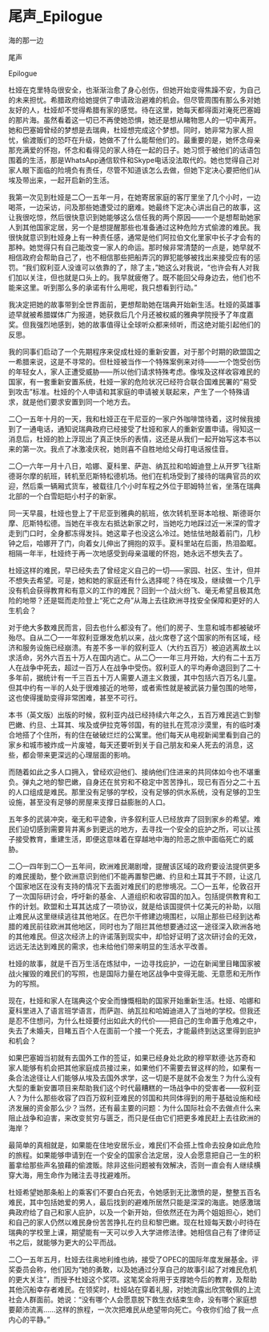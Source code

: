 # 尾声_Epilogue

海的那一边

尾声

Epilogue

杜娅在克里特岛很安全，也渐渐治愈了身心创伤，但她开始变得焦躁不安，为自己的未来担忧。希腊政府给她提供了申请政治避难的机会。但尽管周围有那么多对她友好的人，杜娅却不觉得希腊有家的感觉。待在这里，她每天都得面对淹死巴塞姆的那片海。虽然看着这一切已不再使她恐惧，她还是想从睹物思人的一切中离开。她和巴塞姆曾经的梦想是去瑞典，杜娅想完成这个梦想。同时，她非常为家人担忧，偷渡贩们的恐吓在升级，她做不了什么能帮他们的。最重要的是，她怀念母亲那充满爱的怀抱，怀念和看得见的家人待在一起的日子。她习惯于被他们的话语包围着的生活，那是WhatsApp通信软件和Skype电话没法取代的。她也觉得自己对家人眼下面临的险境负有责任，尽管不知道该怎么去做，但她下定决心要把他们从埃及带出来，一起开启新的生活。

我第一次见到杜娅是二〇一五年一月，在她寄居家庭的客厅里坐了几个小时，一边喝茶，一边采访，问及那些她遭受过的磨难。她最终下定决心讲出自己的故事，这让我很吃惊，然后很快意识到她能够这么信任我的两个原因——一个是想帮助她家人到其他国家定居，另一个是想提醒那些也准备通过这种危险方式偷渡的难民。我很快就意识到杜娅身上有一种责任感，通常是他们阿拉伯文化里家中长子才会有的那种。她觉得只有自己能改变一家人的命运。那时候非常清楚的一点是，她早就不相信政府会帮助自己了，也不相信那些把船弄沉的罪犯能够被找出来接受应有的惩罚。“我们叙利亚人没谁可以依靠的了，除了主，”她这么对我说，“也许会有人对我们加以关注，但也就是口头上的。我早就疲倦了。既不能回父母身边去，他们也不能来这里。听到那么多的承诺有什么用呢，我只想看到行动。”

我决定把她的故事带到全世界面前，更想帮助她在瑞典开始新生活。杜娅的英雄事迹早就被希腊媒体广为报道，她获救后几个月还被权威的雅典学院授予了年度嘉奖。但我强烈地感到，她的故事值得让全球听众都来倾听，而这绝对能引起他们的反思。

我的同事们启动了一个先期程序来促成杜娅的重新安置，对于那个时期的欧盟国之一希腊来说，这是不寻常的。但杜娅被当作一个特殊案例来对待——一个饱受创伤的年轻女人，家人正遭受威胁⸺所以他们请求特殊考虑。像埃及这样收容难民的国家，有一套重新安置系统，杜娅一家的危险状况已经符合联合国难民署的“易受到攻击”标准。杜娅的个人申请和其家庭的申请被关联起来，产生了一个特殊请求，就是他们要求安置到同一个地方去。

二〇一五年十月的一天，我和杜娅正在干尼亚的一家户外咖啡馆待着，这时候我接到了一通电话，通知说瑞典政府已经接受了杜娅和家人的重新安置申请。得知这一消息后，杜娅的脸上浮现出了真正快乐的表情，这还是从我们一起开始写这本书以来的第一次。我点了冰激凌庆祝，她则喜不自胜地给父母打电话报佳音。

二〇一六年一月十八日，哈娜、夏科里、萨迦、纳瓦拉和哈姆迪登上从开罗飞往斯德哥尔摩的航班，转机至厄斯特松德机场。他们在机场受到了接待的瑞典官员的欢迎，然后乘一辆厢式货车，被载往几个小时车程之外位于耶姆特兰省，坐落在瑞典北部的一个白雪皑皑小村子的新家。

同一天早晨，杜娅也登上了干尼亚到雅典的航班，依次转机至哥本哈根、斯德哥尔摩、厄斯特松德。当她在半夜左右抵达新家之时，当她吃力地踩过近一米深的雪才走到门口时，全身都冻得发抖。她这辈子也没这么冷过。她怯怯地敲着前门，几秒钟之后，哈娜开了门，向着女儿伸出了拥抱的双手。夏科里站在后面，热泪盈眶。相隔一年半，杜娅终于再一次地感受到母亲温暖的怀抱，她永远不想失去了。

杜娅这样的难民，早已经失去了曾经定义自己的一切——家园、社区、生计，但并不想失去希望。可是，她和她的家庭还有什么选择呢？待在埃及，继续做一个几乎没有机会获得教育和有意义的工作的难民？回到一个战火纷飞、毫无希望且极其危险的地带？还是铤而走险登上“死亡之舟”从海上去往欧洲寻找安全保障和更好的人生机会？

对于绝大多数难民而言，回去也什么都没有了。他们的房子、生意和城市都被破坏殆尽。自从二〇一一年叙利亚爆发危机以来，战火席卷了这个国家的所有区域，经济和服务设施已经崩溃。有差不多一半的叙利亚人（大约五百万）被迫逃离故土以求活命，另外六百五十万人在国内逃亡。从二〇一一年三月开始，大约有二十五万人在战争中死去，超过一百万人在战争中受伤。叙利亚人的平均寿命退回到了二十多年前，据统计有一千三百五十万人需要人道主义救援，其中包括六百万名儿童。但其中约有一半的人处于很难接近的地带，或者索性就是被武装力量包围的地带，这也使得援助变得非常困难，甚至不可行。

本书（英文版）出版的时候，叙利亚内战已经持续六年之久，五百万难民逃亡到黎巴嫩、约旦、土耳其、埃及或伊拉克等邻国，有的驻扎在荒凉沙漠里，有的临时凑合地搭了个住所，有的住在破破烂烂的公寓里。他们每天从电视新闻里看到自己的家乡和城市被炸成一片废墟，每天还要听到关于自己朋友和亲人死去的消息，这些，都会带来更深远的心理层面的影响。

而随着如此之多人口拥入，曾经欢迎他们、接纳他们住进来的共同体如今也不堪重负。弹丸之地的黎巴嫩，自身还在贫穷和不稳定中苦苦挣扎，现已有百分之二十五的人口组成是难民。那里没有足够的学校，没有足够的供水系统，没有足够的卫生设施，甚至没有足够的房屋来支撑日益膨胀的人口。

五年多的武装冲突，毫无和平迹象，许多叙利亚人已经放弃了回到家乡的希望。难民们迫切感到需要背井离乡到更远的地方，去寻找一个安全的庇护之所，可以让孩子接受教育，重建生活，即便这意味着在穿越地中海的险恶之旅中面临死亡的威胁。

二〇一四年到二〇一五年间，欧洲难民潮剧增，提醒该区域的政府要设法提供更多的难民援助，整个欧洲意识到他们不能再置黎巴嫩、约旦和土耳其于不顾，让这几个国家地区在没有支持的情况下去面对难民们的悲惨境况。二〇一五年，伦敦召开了一次国际研讨会，呼吁新的基金、人道组织和收容国的加入。包括提供教育和工作的计划。欧盟和土耳其达成了一项协议，就是给该国提供十亿美元的补助，以阻止难民从这里继续逃往其他地区。在巴尔干修建边境围栏，以阻止那些已经到达希腊的难民前往欧洲其他地区，同时也为了阻拦其他想要通过这一途径深入欧洲各地的其他难民。但这次经济上的许诺落到现实中，却恰好证明了这次研讨会的无效，远远无法达到难民的需求，也未给他们带来明显的生活水平改善。

杜娅的故事，就是千百万生活在炼狱中，一边寻找庇护，一边在新闻里目睹国家被战火摧毁的难民们的写照，也是国际力量在地区战争中变得无能、无意愿和无所作为的写照。

现在，杜娅和家人在瑞典这个安全而慷慨相助的国家开始重新生活。杜娅、哈娜和夏科里进入了语言班学语言，而萨迦、纳瓦拉和哈姆迪进入了当地的学校。但我还是忍不住想问，为什么杜娅要付出如此大的代价——把自己的生命置于危难之中，失去了未婚夫，目睹五百个人在面前一个接一个死去，才能最终到达这里得到庇护和机会？

如果巴塞姆当初就有去国外工作的签证，如果已经身处北欧的穆罕默德·达苏奇和家人能够有机会把其他家庭成员接过来，如果他们不需要去冒这样的险，如果有一条合法途径让人们能够从埃及去国外求学，这一切是不是就不会发生？为什么没有大型的重新安置项目来帮助我们这个时代最糟糕的一场战争中的受害者——叙利亚人？为什么那些收容了四百万叙利亚难民的邻国和共同体得到的用于基础设施和经济发展的资金那么少？当然，还有最主要的问题：为什么国际社会不去做点什么来阻止战争和迫害，来改变贫穷与匮乏，而只是任由它们把更多难民赶上去往欧洲的海岸？

最简单的真相就是，如果能在住地安居乐业，难民们不会搭上性命去投身如此危险的旅程。如果能够申请到在一个安全的国家合法定居，没人会愿意把自己一生的积蓄拿给那些声名狼藉的偷渡贩。除非这些问题被有效解决，否则一直会有人继续横穿大海，用生命作为赌注去寻找避难所。

杜娅希望她那条船上的乘客们不要白白死去，令她感到无比激愤的是，整整五百名难民，其中包括她爱的男人，最后找到的避难所居然只能是深深的海底。她感激瑞典政府给了自己和家人庇护，以及一个新开始，但依然还在为两个姐姐担心，她们和自己的家人仍然以难民身份苦苦挣扎在约旦和黎巴嫩。现在杜娅每天数小时待在瑞典的学校里上课，期望能有一天可以步入大学进修法律。她相信自己有了律师证书之后，就能够为更大的公平而战。

二〇一五年五月，杜娅去往奥地利维也纳，接受了OPEC的国际年度发展基金。评奖委员会称，他们因为“她的勇敢，以及她通过分享自己的故事引起了对难民危机的更大关注”，而授予杜娅这个奖项。这笔奖金将用于支撑她今后的教育，及帮助其他沉船幸存者难民。在领奖时，杜娅站在穿着礼服，对她流露出欣赏敬佩的上流社会人群面前。她说：“没有哪个人会愿意脱下救生衣结束生命，没有哪个家庭想要颠沛流离……这样的旅程，一次次把难民从绝望带向死亡。今夜你们给了我一点内心的平静。”